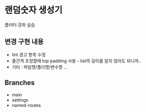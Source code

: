 # 랜덤숫자 생성기

플러터 강좌 실습

## 변경 구현 내용
- lint 경고 항목 수정
- 줄간격 조정할때 top padding 사용 - list의 길이를 알지 않아도 되니까..
- 기타 : 파일명/폴더명/변수명 ...

## Branches

- main
- settings
- named-routes